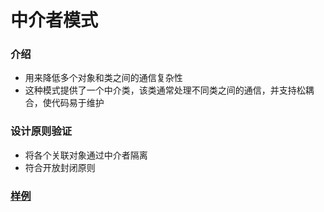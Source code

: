 # 中介者模式
### 介绍
- 用来降低多个对象和类之间的通信复杂性
- 这种模式提供了一个中介类，该类通常处理不同类之间的通信，并支持松耦合，使代码易于维护

### 设计原则验证
- 将各个关联对象通过中介者隔离
- 符合开放封闭原则 

### [样例](https://github.com/liao123-git/Design_Pattern/blob/main/%E5%B7%A5%E5%8E%82%E6%A8%A1%E5%BC%8F/src/index.js "样例")
